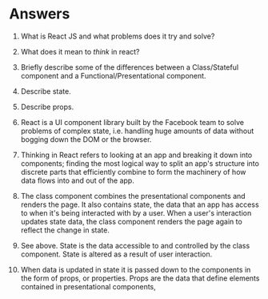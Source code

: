 # Answers

1.  What is React JS and what problems does it try and solve?

2.  What does it mean to _think_ in react?

3.  Briefly describe some of the differences between a Class/Stateful component and a Functional/Presentational component.

4.  Describe state.

5.  Describe props.

1. React is a UI component library built by the Facebook team to solve problems of complex state, i.e. handling huge amounts of data without bogging down the DOM or the browser.

2. Thinking in React refers to looking at an app and breaking it down into components; finding the most logical way to split an app's structure into discrete parts that efficiently combine to form the machinery of how data flows into and out of the app.

3. The class component combines the presentational components and renders the page.  It also contains state, the data that an app has access to when it's being interacted with by a user.  When a user's interaction updates state data, the class component renders the page again to reflect the change in state.

4. See above.  State is the data accessible to  and controlled by the class component.  State is altered as a result of user interaction.

5.  When data is updated in state it is passed down to the components in the form of props, or properties.  Props are the data that define elements contained in presentational components,